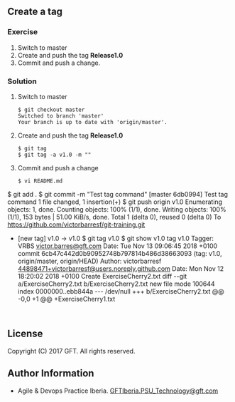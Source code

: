 ## Create a tag

### Exercise

 1. Switch to master
 2. Create and push the tag **Release1.0**
 3. Commit and push a change.

### Solution

 1. Switch to master  

    ```
    $ git checkout master
    Switched to branch 'master'
    Your branch is up to date with 'origin/master'.
    ```  
 2. Create and push the tag **Release1.0**  
 
    ```
    $ git tag
    $ git tag -a v1.0 -m ""
    ```  
 3. Commit and push a change  

    ```
    $ vi README.md
$ git add .
$ git commit -m "Test tag command"
[master 6db0994] Test tag command
 1 file changed, 1 insertion(+)
$ git push origin v1.0
Enumerating objects: 1, done.
Counting objects: 100% (1/1), done.
Writing objects: 100% (1/1), 153 bytes | 51.00 KiB/s, done.
Total 1 (delta 0), reused 0 (delta 0)
To https://github.com/victorbarresf/git-training.git
 * [new tag]         v1.0 -> v1.0
$ git tag
v1.0
$ git show v1.0
tag v1.0
Tagger: VRBS <victor.barres@gft.com>
Date:   Tue Nov 13 09:06:45 2018 +0100
commit 6cb47c442d0b90952748b797814b486d38663093 (tag: v1.0, origin/master, origin/HEAD)
Author: victorbarresf <44898471+victorbarresf@users.noreply.github.com>
Date:   Mon Nov 12 18:20:02 2018 +0100
    Create ExerciseCherry2.txt
diff --git a/ExerciseCherry2.txt b/ExerciseCherry2.txt
new file mode 100644
index 0000000..ebb844a
--- /dev/null
+++ b/ExerciseCherry2.txt
@@ -0,0 +1 @@
+ExerciseCherry1.txt
    ```  
    

## License
Copyright (C) 2017 GFT. All rights reserved.

## Author Information
* Agile & Devops Practice Iberia. GFTIberia.PSU_Technology@gft.com
